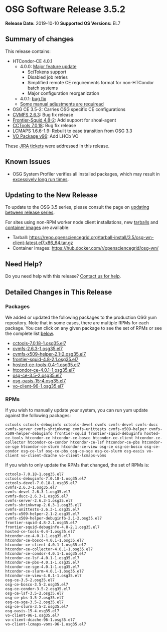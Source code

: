 OSG Software Release 3.5.2
===========================

**Release Date:** 2019-10-10
**Supported OS Versions:** EL7

Summary of changes
------------------

This release contains:

-   HTCondor-CE 4.0.1
    -   4.0.0: [Major feature update](https://github.com/htcondor/htcondor-ce/releases/tag/v4.0.0)
        -   SciTokens support
        -   Disabled job retries
        -   Simplified remote CE requirements format for non-HTCondor batch systems
        -   Major configuration reorganization
    -   4.0.1: [bug fix](https://github.com/htcondor/htcondor-ce/releases/tag/v4.0.1)
    -   [Some manual adjustments are requiread](/release/release_series#updating-to-htcondor-ce-4x)
-   OSG CE 3.5-2: Carries OSG specific CE configurations
-   [CVMFS 2.6.3](https://cvmfs.readthedocs.io/en/2.6/cpt-releasenotes.html): Bug fix release
-   [Frontier-Squid 4.8-2](http://frontier.cern.ch/dist/frontier-squid-releasenotes.txt): Add support for shoal-agent
-   [CCTools 7.0.18](http://ccl.cse.nd.edu/software/): Bug fix release
-   LCMAPS 1.6.6-1.9: Rebuilt to ease transition from OSG 3.3
-   [VO Package v96](https://github.com/opensciencegrid/osg-vo-config/releases/tag/release-96): Add LHCb VO

These
[JIRA tickets](https://jira.opensciencegrid.org/issues/?jql=project%20%3D%20SOFTWARE%20AND%20fixVersion%20%3D%203.5.2%20ORDER%20BY%20priority%20DESC%2C%20key%20DESC)
were addressed in this release.

Known Issues
------------

- OSG System Profiler verifies all installed packages, which may result in
[excessively long run times](https://opensciencegrid.atlassian.net/browse/SOFTWARE-3804).


Updating to the New Release
---------------------------

To update to the OSG 3.5 series, please consult the page on
[updating between release series](/release/release_series#updating-to-osg-35).

For sites using non-RPM worker node client installations, new [tarballs](/worker-node/install-wn-tarball) and
[container images](/worker-node/using-wn-containers) are available:

- Tarball: <https://repo.opensciencegrid.org/tarball-install/3.5/osg-wn-client-latest.el7.x86_64.tar.gz>
- Container Images: <https://hub.docker.com/r/opensciencegrid/osg-wn/>

Need Help?
----------

Do you need help with this release? [Contact us for help](/common/help).

Detailed Changes in This Release
--------------------------------

### Packages

We added or updated the following packages to the production OSG yum repository.
Note that in some cases, there are multiple RPMs for each package.
You can click on any given package to see the set of RPMs or see the complete list [below](#rpms).

-   [cctools-7.0.18-1.osg35.el7](https://koji.chtc.wisc.edu/koji/search?match=glob&type=build&terms=cctools-7.0.18-1.osg35.el7)
-   [cvmfs-2.6.3-1.osg35.el7](https://koji.chtc.wisc.edu/koji/search?match=glob&type=build&terms=cvmfs-2.6.3-1.osg35.el7)
-   [cvmfs-x509-helper-2.1-2.osg35.el7](https://koji.chtc.wisc.edu/koji/search?match=glob&type=build&terms=cvmfs-x509-helper-2.1-2.osg35.el7)
-   [frontier-squid-4.8-2.1.osg35.el7](https://koji.chtc.wisc.edu/koji/search?match=glob&type=build&terms=frontier-squid-4.8-2.1.osg35.el7)
-   [hosted-ce-tools-0.4-1.osg35.el7](https://koji.chtc.wisc.edu/koji/search?match=glob&type=build&terms=hosted-ce-tools-0.4-1.osg35.el7)
-   [htcondor-ce-4.0.1-1.osg35.el7](https://koji.chtc.wisc.edu/koji/search?match=glob&type=build&terms=htcondor-ce-4.0.1-1.osg35.el7)
-   [osg-ce-3.5-2.osg35.el7](https://koji.chtc.wisc.edu/koji/search?match=glob&type=build&terms=osg-ce-3.5-2.osg35.el7)
-   [osg-oasis-15-4.osg35.el7](https://koji.chtc.wisc.edu/koji/search?match=glob&type=build&terms=osg-oasis-15-4.osg35.el7)
-   [vo-client-96-1.osg35.el7](https://koji.chtc.wisc.edu/koji/search?match=glob&type=build&terms=vo-client-96-1.osg35.el7)

### RPMs

If you wish to manually update your system, you can run yum update against the following packages:

    cctools cctools-debuginfo cctools-devel cvmfs cvmfs-devel cvmfs-ducc cvmfs-server cvmfs-shrinkwrap cvmfs-unittests cvmfs-x509-helper cvmfs-x509-helper-debuginfo frontier-squid frontier-squid-debuginfo hosted-ce-tools htcondor-ce htcondor-ce-bosco htcondor-ce-client htcondor-ce-collector htcondor-ce-condor htcondor-ce-lsf htcondor-ce-pbs htcondor-ce-sge htcondor-ce-slurm htcondor-ce-view osg-ce osg-ce-bosco osg-ce-condor osg-ce-lsf osg-ce-pbs osg-ce-sge osg-ce-slurm osg-oasis vo-client vo-client-dcache vo-client-lcmaps-voms

If you wish to only update the RPMs that changed, the set of RPMs is:

``` file
cctools-7.0.18-1.osg35.el7
cctools-debuginfo-7.0.18-1.osg35.el7
cctools-devel-7.0.18-1.osg35.el7
cvmfs-2.6.3-1.osg35.el7
cvmfs-devel-2.6.3-1.osg35.el7
cvmfs-ducc-2.6.3-1.osg35.el7
cvmfs-server-2.6.3-1.osg35.el7
cvmfs-shrinkwrap-2.6.3-1.osg35.el7
cvmfs-unittests-2.6.3-1.osg35.el7
cvmfs-x509-helper-2.1-2.osg35.el7
cvmfs-x509-helper-debuginfo-2.1-2.osg35.el7
frontier-squid-4.8-2.1.osg35.el7
frontier-squid-debuginfo-4.8-2.1.osg35.el7
hosted-ce-tools-0.4-1.osg35.el7
htcondor-ce-4.0.1-1.osg35.el7
htcondor-ce-bosco-4.0.1-1.osg35.el7
htcondor-ce-client-4.0.1-1.osg35.el7
htcondor-ce-collector-4.0.1-1.osg35.el7
htcondor-ce-condor-4.0.1-1.osg35.el7
htcondor-ce-lsf-4.0.1-1.osg35.el7
htcondor-ce-pbs-4.0.1-1.osg35.el7
htcondor-ce-sge-4.0.1-1.osg35.el7
htcondor-ce-slurm-4.0.1-1.osg35.el7
htcondor-ce-view-4.0.1-1.osg35.el7
osg-ce-3.5-2.osg35.el7
osg-ce-bosco-3.5-2.osg35.el7
osg-ce-condor-3.5-2.osg35.el7
osg-ce-lsf-3.5-2.osg35.el7
osg-ce-pbs-3.5-2.osg35.el7
osg-ce-sge-3.5-2.osg35.el7
osg-ce-slurm-3.5-2.osg35.el7
osg-oasis-15-4.osg35.el7
vo-client-96-1.osg35.el7
vo-client-dcache-96-1.osg35.el7
vo-client-lcmaps-voms-96-1.osg35.el7
```
